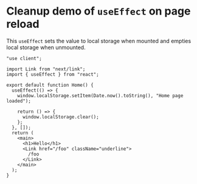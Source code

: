 # Cleanup demo of `useEffect` on page reload

This `useEffect` sets the value to local storage when mounted and empties local storage when unmounted.

```tsx
"use client";

import Link from "next/link";
import { useEffect } from "react";

export default function Home() {
  useEffect(() => {
    window.localStorage.setItem(Date.now().toString(), "Home page loaded");

    return () => {
      window.localStorage.clear();
    };
  }, []);
  return (
    <main>
      <h1>Hello</h1>
      <Link href="/foo" className="underline">
        /foo
      </Link>
    </main>
  );
}
```
